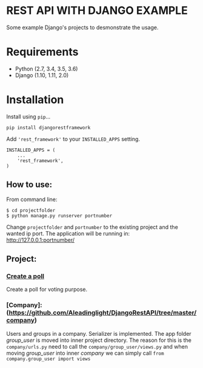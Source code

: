 # REST API WITH DJANGO EXAMPLE
Some example Django's projects to desmonstrate the usage.

# Requirements

* Python (2.7, 3.4, 3.5, 3.6)
* Django (1.10, 1.11, 2.0)

# Installation

Install using `pip`...

    pip install djangorestframework

Add `'rest_framework'` to your `INSTALLED_APPS` setting.

    INSTALLED_APPS = (
        ...
        'rest_framework',
    )


## How to use:
From command line: 
```
$ cd projectfolder
$ python manage.py runserver portnumber
```
Change `projectfolder` and `portnumber` to the existing project and the wanted ip port. The application will be running in: http://127.0.0.1:portnumber/

## Project: 

### [Create a poll](https://github.com/Aleadinglight/DjangoRestAPI/tree/master/polls_vote)
Create a poll for voting purpose.

### [Company]:(https://github.com/Aleadinglight/DjangoRestAPI/tree/master/company)
Users and groups in a company. Serializer is implemented. The app folder *group_user* is moved into inner project directory. The reason for this is the ```company/urls.py``` need to call the ```company/group_user/views.py``` and when moving *group_user* into inner *company* we can simply call ```from company.group_user import views```



